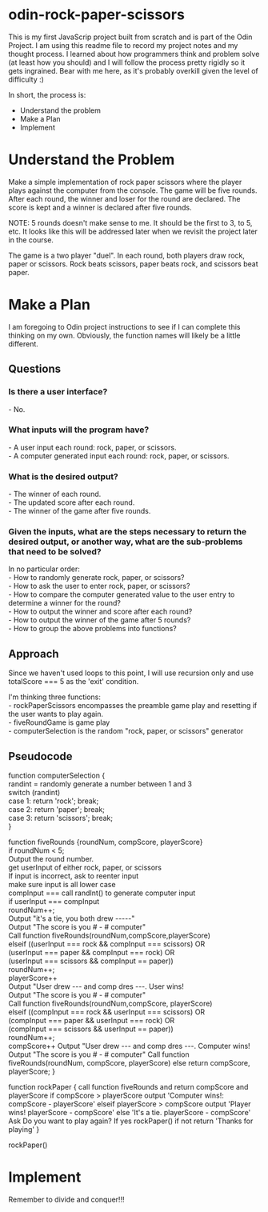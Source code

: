 # odin-rock-paper-scissors

This is my first JavaScrip project built from scratch and is part of the Odin Project. I am using this readme file to record my project notes and my thought process. I learned about how programmers think and problem solve (at least how you should) and I will follow the process pretty rigidly so it gets ingrained. Bear with me here, as it's probably overkill given the level of difficulty :)

In short, the process is:
- Understand the problem
- Make a Plan
- Implement

# Understand the Problem
Make a simple implementation of rock paper scissors where the player plays against the computer from the console. The game will be five rounds. After each round, the winner and loser for the round are declared. The score is kept and a winner is declared after five rounds.

NOTE: 5 rounds doesn't make sense to me. It should be the first to 3, to 5, etc. It looks like this will be addressed later when we revisit the project later in the course.

The game is a two player "duel". In each round, both players draw rock, paper or scissors. Rock beats scissors, paper beats rock, and scissors beat paper.

<h1>Make a Plan</h1>
I am foregoing to Odin project instructions to see if I can complete this thinking on my own. Obviously, the function names will likely be a little different.
<h2>Questions</h2>
<h3>Is there a user interface?</h3>
- No.
<h3>What inputs will the program have?</h3>
- A user input each round: rock, paper, or scissors. <br>
- A computer generated input each round: rock, paper, or scissors. <br>
<h3>What is the desired output?</h3>
- The winner of each round. <br>
- The updated score after each round.<br>
- The winner of the game after five rounds.<br>
<h3>Given the inputs, what are the steps necessary to return the desired output, or another way, what are the sub-problems that need to be solved?</h3>
In no particular order:<br>
- How to randomly generate rock, paper, or scissors? <br>
- How to ask the user to enter rock, paper, or scissors? <br>
- How to compare the computer generated value to the user entry to determine a winner for the round? <br>
- How to output the winner and score after each round? <br>
- How to output the winner of the game after 5 rounds? <br>
- How to group the above problems into functions?

<h2>Approach</h2>
<p>Since we haven't used loops to this point, I will use recursion only and use totalScore === 5 as the 'exit' condition.</p>
I'm thinking three functions:<br>
- rockPaperScissors encompasses the preamble game play and resetting if the user wants to play again. <br>
- fiveRoundGame is game play <br>
- computerSelection is the random "rock, paper, or scissors" generator

<h2>Pseudocode</h2>

function computerSelection { <br>
    randint = randomly generate a number between 1 and 3<br>
    switch (randint)<br>
        case 1: return 'rock'; break;<br>
        case 2: return 'paper'; break;<br>
        case 3: return 'scissors'; break;<br>
}<br>

function fiveRounds {roundNum, compScore, playerScore}<br>
    if roundNum < 5;<br>
        Output the round number. <br>
        get userInput of either rock, paper, or scissors<br>
            If input is incorrect, ask to reenter input<br>
        make sure input is all lower case<br>
        compInput === call randInt() to generate computer input<br>
        if userInput === compInput<br>
            roundNum++;<br>
            Output "it's a tie, you both drew -----"<br>
            Output "The score is you # - # computer"<br>
            Call function fiveRounds(roundNum,compScore,playerScore)<br>
        elseif ((userInput === rock && compInput === scissors) OR<br>
               (userInput === paper && compInput === rock) OR<br>
               (userInput === scissors && compInput == paper))<br>
            roundNum++;<br>
            playerScore++<br>
            Output "User drew --- and comp dres ---. User wins!<br>
            Output "The score is you # - # computer"<br>
            Call function fiveRounds(roundNum,compScore, playerScore)<br>
        elseif ((compInput === rock && userInput === scissors) OR<br>
               (compInput === paper && userInput === rock) OR<br>
               (compInput === scissors && userInput == paper))<br>
            roundNum++;<br>
            compScore++
            Output "User drew --- and comp dres ---. Computer wins!
            Output "The score is you # - # computer"
            Call function fiveRounds(roundNum, compScore, playerScore)
        else
            return compScore, playerScore;
}

function rockPaper {
    call function fiveRounds and return compScore and playerScore
    if compScore > playerScore
        output 'Computer wins!: compScore - playerScore'
    elseif playerScore > compScore
        output 'Player wins! playerScore - compScore'
    else 'It's a tie. playerScore - compScore'
    Ask Do you want to play again?
        If yes rockPaper()
        if not return 'Thanks for playing'
}

rockPaper()

<h1>Implement</h1>
<p>Remember to divide and conquer!!!</p>




